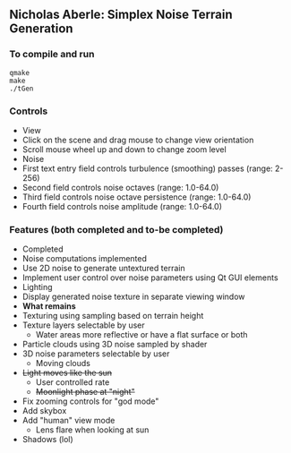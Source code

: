 ## Nicholas Aberle: Simplex Noise Terrain Generation

### To compile and run
```
qmake
make
./tGen
```

### Controls
* View
 * Click on the scene and drag mouse to change view orientation
 * Scroll mouse wheel up and down to change zoom level
* Noise
 * First text entry field controls turbulence (smoothing) passes (range: 2-256)
 * Second field controls noise octaves (range: 1.0-64.0)
 * Third field controls noise octave persistence (range: 1.0-64.0)
 * Fourth field controls noise amplitude (range: 1.0-64.0)

### Features (both completed and to-be completed)
* Completed
 * Noise computations implemented
 * Use 2D noise to generate untextured terrain
 * Implement user control over noise parameters using Qt GUI elements
 * Lighting
 * Display generated noise texture in separate viewing window
* **What remains**
 * Texturing using sampling based on terrain height
 * Texture layers selectable by user
   + Water areas more reflective or have a flat surface or both
 * Particle clouds using 3D noise sampled by shader
 * 3D noise parameters selectable by user
   + Moving clouds
 * ~~Light moves like the sun~~
    + User controlled rate
    + ~~Moonlight phase at "night"~~ 
 * Fix zooming controls for "god mode"
 * Add skybox
 * Add "human" view mode
   + Lens flare when looking at sun
 * Shadows (lol)
